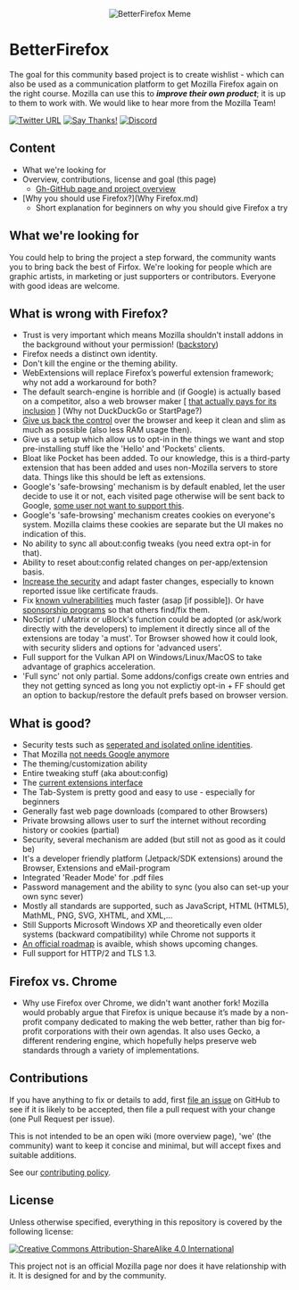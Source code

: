 <p align="center"><img src="https://i.imgur.com/V2Ugmwk.png" alt="BetterFirefox Meme" /></p>

# BetterFirefox

The goal for this community based project is to create wishlist - which can also be used as a communication platform to get Mozilla Firefox again on the right course. Mozilla can use this to ***improve their own product***; it is up to them to work with. We would like to hear more from the Mozilla Team!

[![Twitter URL](https://img.shields.io/twitter/url/https/twitter.com/fold_left.svg?style=social&label=Follow%20%40CHEF-KOCH)](https://twitter.com/FZeven)
[![Say Thanks!](https://img.shields.io/badge/Say%20Thanks-!-1EAEDB.svg)](https://saythanks.io/to/CHEF-KOCH)
[![Discord](https://discordapp.com/api/guilds/204394292519632897/widget.png)](https://discord.me/NVinside)


## Content

- What we're looking for 
- Overview, contributions, license and goal (this page)
    - [Gh-GitHub page and project overview](https://chef-koch.github.io/BetterFirefox)
- [Why you should use Firefox?](Why Firefox.md)
    - Short explanation for beginners on why you should give Firefox a try


## What we're looking for 

You could help to bring the project a step forward, the community wants you to bring back the best of Firfox. We're looking for people which are graphic artists, in marketing or just supporters or contributors. Everyone with good ideas are welcome. 


## What is wrong with Firefox?

* Trust is very important which means Mozilla shouldn't install addons in the background without your permission! ([backstory](https://www.reddit.com/r/firefox/comments/7jh9rv/what_is_looking_glass/))
* Firefox needs a distinct own identity.
* Don't kill the engine or the theming ability.
* WebExtensions will replace Firefox’s powerful extension framework; why not add a workaround for both?
* The default search-engine is horrible and (if Google) is actually based on a competitor, also a web browser maker [ [that actually pays for its inclusion](https://duckduckgo.com/?q=mozilla+search+engine+money) ] (Why not DuckDuckGo or StartPage?)
* [Give us back the control](https://www.eff.org/deeplinks/2016/04/save-firefox) over the browser and keep it clean and slim as much as possible (also less RAM usage then).
* Give us a setup which allow us to opt-in in the things we want and stop pre-installing stuff like the 'Hello' and 'Pockets' clients.
* Bloat like Pocket has been added. To our knowledge, this is a third-party extension that has been added and uses non-Mozilla servers to store data. Things like this should be left as extensions.
* Google's 'safe-browsing' mechanism is by default enabled, let the user decide to use it or not, each visited page otherwise will be sent back to Google, [some user not want to support this](https://en.wikipedia.org/wiki/Firefox#Criticism). 
* Google's 'safe-browsing' mechanism creates cookies on everyone's system. Mozilla claims these cookies are separate but the UI makes no indication of this.
* No ability to sync all about:config tweaks (you need extra opt-in for that).
* Ability to reset about:config related changes on per-app/extension basis.
* [Increase the security](https://it.slashdot.org/story/16/02/12/034206/pwn2own-2016-wont-attack-firefox-because-its-too-easy) and adapt faster changes, especially to known reported issue like certificate frauds.
* Fix [known vulnerabilities](https://www.mozilla.org/en-US/security/known-vulnerabilities/) much faster (asap [if possible]). Or have [sponsorship programs](https://blog.mozilla.org/blog/2016/06/09/help-make-open-source-secure/) so that others find/fix them.
* NoScript / uMatrix or uBlock's function could be adopted (or ask/work directly with the developers) to implement it directly since all of the extensions are today 'a must'. Tor Browser showed how it could look, with security sliders and options for 'advanced users'.
* Full support for the Vulkan API on Windows/Linux/MacOS to take advantage of graphics acceleration.
* 'Full sync' not only partial. Some addons/configs create own entries and they not getting synced as long you not explictiy opt-in + FF should get an option to backup/restore the default prefs based on browser version. 


## What is good?

* Security tests such as [seperated and isolated online identities](http://www.techtimes.com/articles/165830/20160618/mozilla-tests-firefox-containers-for-separate-online-identities.htm).
* That Mozilla [not needs Google anymore](http://www.cnet.com/news/firefox-maker-mozilla-we-dont-need-googles-money-anymore/)
* The theming/customization ability 
* Entire tweaking stuff (aka about:config)
* The [current extensions interface](http://www.ghacks.net/2016/06/09/why-firefox-will-continue-to-lose-market-share/)
* The Tab-System is pretty good and easy to use - especially for beginners
* Generally fast web page downloads (compared to other Browsers)
* Private browsing allows user to surf the internet without recording history or cookies (partial)
* Security, several mechanism are added (but still not as good as it could be)
* It's a developer friendly platform (Jetpack/SDK extensions) around the Browser, Extensions and eMail-program
* Integrated 'Reader Mode' for .pdf files
* Password management and the ability to sync (you also can set-up your own sync sever)
* Mostly all standards are supported, such as JavaScript, HTML (HTML5), MathML, PNG, SVG, XHTML, and XML,...
* Still Supports Microsoft Windows XP and theoretically even older systems (backward compatibility) while Chrome not supports it
* [An official roadmap](https://wiki.mozilla.org/Firefox/Roadmap) is avaible, whish shows upcoming changes.
* Full support for HTTP/2 and TLS 1.3.


## Firefox vs. Chrome 

* Why use Firefox over Chrome, we didn't want another fork! Mozilla would probably argue that Firefox is unique because it’s made by a non-profit company dedicated to making the web better, rather than big for-profit corporations with their own agendas. It also uses Gecko, a different rendering engine, which hopefully helps preserve web standards through a variety of implementations.



## Contributions

If you have anything to fix or details to add, first [file an issue](https://github.com/CHEF-KOCH/BetterFireFox/issues) on GitHub to see if it is likely to be accepted, then file a pull request with your change (one Pull Request per issue).

This is not intended to be an open wiki (more overview page), 'we' (the community) want to keep it concise and minimal, but will accept fixes and suitable additions.

See our [contributing policy](CONTRIBUTING.md).


## License

Unless otherwise specified, everything in this repository is covered by the following license:

[![Creative Commons Attribution-ShareAlike 4.0 International](https://licensebuttons.net/l/by-sa/4.0/88x31.png)](http://creativecommons.org/licenses/by-sa/4.0/)

This project not is an official Mozilla page nor does it have relationship with it.  It is designed for and by the community.
